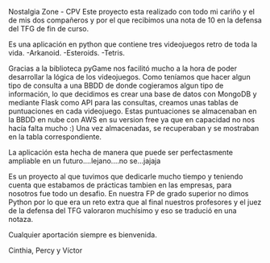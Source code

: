 Nostalgia Zone - CPV
Este proyecto esta realizado con todo mi cariño y el de mis dos compañeros y por el que recibimos una nota de 10 en la defensa del TFG de fin de curso.

Es una aplicación en python que contiene tres videojuegos retro de toda la vida.
-Arkanoid.
-Esteroids.
-Tetris.

Gracias a la biblioteca pyGame nos facilitó mucho a la hora de poder desarrollar la lógica de los videojuegos.
Como teníamos que hacer algun tipo de consulta a una BBDD de donde cogieramos algun tipo de información, lo que decidimos es crear una base de datos con MongoDB y mediante Flask como API para las consultas, creamos unas tablas de puntuaciones en cada videojuego.
Estas puntuaciones se almacenaban en la BBDD en nube con AWS en su version free ya que en capacidad no nos hacía falta mucho :)
Una vez almacenadas, se recuperaban y se mostraban en la tabla correspondiente.

La aplicación esta hecha de manera que puede ser perfectasmente ampliable en un futuro....lejano....no se...jajaja

Es un proyecto al que tuvimos que dedicarle mucho tiempo y teniendo cuenta que estabamos de prácticas tambien en las empresas, para nosotros fue todo un desafio.
En nuestra FP de grado superior no dimos Python por lo que era un reto extra que al final nuestros profesores y el juez de la defensa del TFG valoraron muchísimo y eso se tradució en una notaza.

Cualquier aportación siempre es bienvenida.

Cinthia, Percy y Víctor
